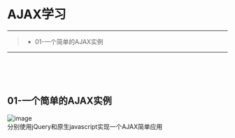 # AJAX学习

------

> * 01-一个简单的AJAX实例

------

<br><br><br>

## 01-一个简单的AJAX实例<br>
![image](https://github.com/luguanxing/Web-Study/blob/master/AJAX-Study/pictures/01.gif?raw=true)<br>
分别使用jQuery和原生javascript实现一个AJAX简单应用
<br><br><br><br><br><br>
